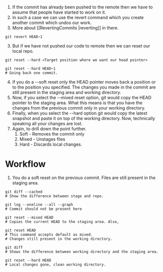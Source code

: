 1. If the commit has already been pushed to the remote then we have to assume that people have started to work on it.
2. In such a case we can use the revert command which you create another commit which undos our work.
3. More about [[RevertingCommits |reverting]] in there.
``` shell
git revert HEAD~1
```
3. But if we have not pushed our code to remote then we can reset our local repo.
``` shell
git reset --hard <Target position where we want our head pointer>

git reset --hard HEAD~1
# Going back one commit.
```
4. If you do a --soft reset only the HEAD pointer moves back a position or to the position you specified. The changes you made in the commit are still present in the staging area and working directory.
5. Now, if you select the --mixed reset option, git would copy the HEAD pointer to the staging area. What this means is that you have the changes from the previous commit only in your working directory. 
6. Finally, when you select the --hard option git would copy the latest snapshot and paste it on top of the working directory. Now, technically speaking all your changes are lost.
7. Again, to drill down the point further.
	1. Soft - Removes the commit only
	2. Mixed - Unstages files
	3. Hard - Discards local changes.

# Workflow
1. You do a soft reset on the previous commit. Files are still present in the staging area.
``` shell
git diff --cached
# Show the difference between stage and repo.

git log --oneline --all --graph
# Commit should not be present here

git reset --mixed HEAD
# Copies the current HEAD to the staging area. Also,

git reset HEAD
# This command accepts default as mixed.
# Changes still present in the working directory.

git diff
# Shows the difference between working directory and the staging area.

git reset --hard HEAD
# Local changes gone, clean working directory.
```